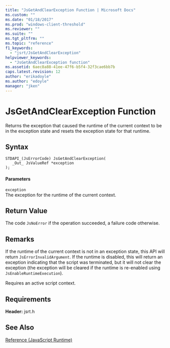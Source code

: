 ```yaml
---
title: "JsGetAndClearException Function | Microsoft Docs"
ms.custom: ""
ms.date: "01/18/2017"
ms.prod: "windows-client-threshold"
ms.reviewer: ""
ms.suite: ""
ms.tgt_pltfrm: ""
ms.topic: "reference"
f1_keywords: 
  - "jsrt/JsGetAndClearException"
helpviewer_keywords: 
  - "JsGetAndClearException function"
ms.assetid: 6aec8a88-41ee-47f6-b5f4-32f3cae6bb7b
caps.latest.revision: 12
author: "erikadoyle"
ms.author: "edoyle"
manager: "jken"
---
```

# JsGetAndClearException Function
Returns the exception that caused the runtime of the current context to be in the exception state and resets the exception state for that runtime.  
  
## Syntax  
  
```  
STDAPI_(JsErrorCode) JsGetAndClearException(  
   _Out_ JsValueRef *exception  
);  
```  
  
#### Parameters  
 `exception`  
 The exception for the runtime of the current context.  
  
## Return Value  
 The code `JsNoError` if the operation succeeded, a failure code otherwise.  
  
## Remarks  
 If the runtime of the current context is not in an exception state, this API will return `JsErrorInvalidArgument`. If the runtime is disabled, this will return an exception indicating that the script was terminated, but it will not clear the exception (the exception will be cleared if the runtime is re-enabled using `JsEnableRuntimeExecution`).  
  
 Requires an active script context.  
  
## Requirements  
 **Header:** jsrt.h  
  
## See Also  
 [Reference (JavaScript Runtime)](../chakra-hosting/reference-javascript-runtime.md)